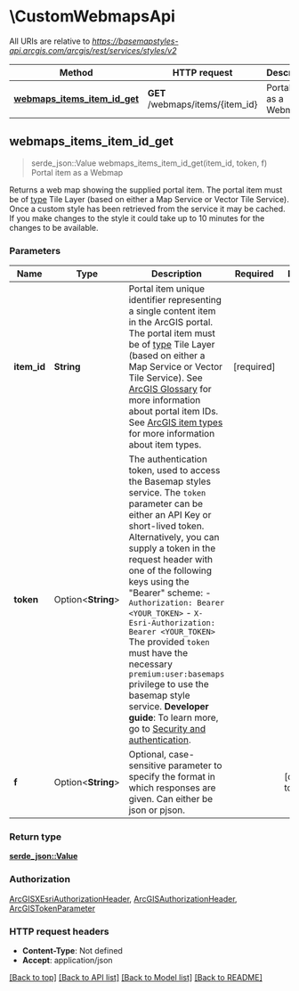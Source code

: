 # \CustomWebmapsApi

All URIs are relative to *https://basemapstyles-api.arcgis.com/arcgis/rest/services/styles/v2*

Method | HTTP request | Description
------------- | ------------- | -------------
[**webmaps_items_item_id_get**](CustomWebmapsApi.md#webmaps_items_item_id_get) | **GET** /webmaps/items/{item_id} | Portal item as a Webmap



## webmaps_items_item_id_get

> serde_json::Value webmaps_items_item_id_get(item_id, token, f)
Portal item as a Webmap

Returns a web map showing the supplied portal item. The portal item must be of [type](https://developers.arcgis.com/rest/users-groups-and-items/items-and-item-types.htm) Tile Layer (based on either a Map Service or Vector Tile Service).  Once a custom style has been retrieved from the service it may be cached. If you make changes to the style it could take up to 10 minutes for the changes to be available. 

### Parameters


Name | Type | Description  | Required | Notes
------------- | ------------- | ------------- | ------------- | -------------
**item_id** | **String** | Portal item unique identifier representing a single content item in the ArcGIS portal. The portal item must be of [type](https://developers.arcgis.com/rest/users-groups-and-items/items-and-item-types.htm) Tile Layer (based on either a Map Service or Vector Tile Service). See [ArcGIS Glossary](https://developers.arcgis.com/documentation/glossary/item-id/) for more information about portal item IDs. See [ArcGIS item types](https://developers.arcgis.com/rest/users-groups-and-items/items-and-item-types.htm) for more information about item types.  | [required] |
**token** | Option<**String**> | The authentication token, used to access the Basemap styles service.  The `token` parameter can be either an API Key or short-lived token.  Alternatively, you can supply a token in the request header with one of the following keys using the \"Bearer\" scheme:  - `Authorization: Bearer <YOUR_TOKEN>` - `X-Esri-Authorization: Bearer <YOUR_TOKEN>`  The provided `token` must have the necessary `premium:user:basemaps` privilege to use the basemap style service.  **Developer guide**: To learn more, go to [Security and authentication](https://developers.arcgis.com/documentation/mapping-apis-and-services/security/).  |  |
**f** | Option<**String**> | Optional, case-sensitive parameter to specify the format in which responses are given. Can either be json or pjson. |  |[default to json]

### Return type

[**serde_json::Value**](serde_json::Value.md)

### Authorization

[ArcGISXEsriAuthorizationHeader](../README.md#ArcGISXEsriAuthorizationHeader), [ArcGISAuthorizationHeader](../README.md#ArcGISAuthorizationHeader), [ArcGISTokenParameter](../README.md#ArcGISTokenParameter)

### HTTP request headers

- **Content-Type**: Not defined
- **Accept**: application/json

[[Back to top]](#) [[Back to API list]](../README.md#documentation-for-api-endpoints) [[Back to Model list]](../README.md#documentation-for-models) [[Back to README]](../README.md)

